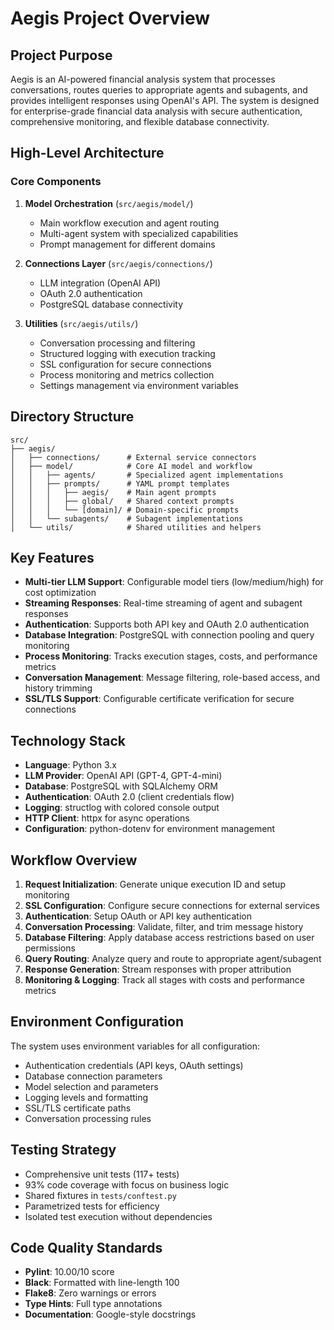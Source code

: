 # Aegis Project Overview

## Project Purpose
Aegis is an AI-powered financial analysis system that processes conversations, routes queries to appropriate agents and subagents, and provides intelligent responses using OpenAI's API. The system is designed for enterprise-grade financial data analysis with secure authentication, comprehensive monitoring, and flexible database connectivity.

## High-Level Architecture

### Core Components
1. **Model Orchestration** (`src/aegis/model/`)
   - Main workflow execution and agent routing
   - Multi-agent system with specialized capabilities
   - Prompt management for different domains

2. **Connections Layer** (`src/aegis/connections/`)
   - LLM integration (OpenAI API)
   - OAuth 2.0 authentication
   - PostgreSQL database connectivity

3. **Utilities** (`src/aegis/utils/`)
   - Conversation processing and filtering
   - Structured logging with execution tracking
   - SSL configuration for secure connections
   - Process monitoring and metrics collection
   - Settings management via environment variables

## Directory Structure
```
src/
├── aegis/
│   ├── connections/      # External service connectors
│   ├── model/            # Core AI model and workflow
│   │   ├── agents/       # Specialized agent implementations
│   │   ├── prompts/      # YAML prompt templates
│   │   │   ├── aegis/    # Main agent prompts
│   │   │   ├── global/   # Shared context prompts
│   │   │   └── [domain]/ # Domain-specific prompts
│   │   └── subagents/    # Subagent implementations
│   └── utils/            # Shared utilities and helpers
```

## Key Features
- **Multi-tier LLM Support**: Configurable model tiers (low/medium/high) for cost optimization
- **Streaming Responses**: Real-time streaming of agent and subagent responses
- **Authentication**: Supports both API key and OAuth 2.0 authentication
- **Database Integration**: PostgreSQL with connection pooling and query monitoring
- **Process Monitoring**: Tracks execution stages, costs, and performance metrics
- **Conversation Management**: Message filtering, role-based access, and history trimming
- **SSL/TLS Support**: Configurable certificate verification for secure connections

## Technology Stack
- **Language**: Python 3.x
- **LLM Provider**: OpenAI API (GPT-4, GPT-4-mini)
- **Database**: PostgreSQL with SQLAlchemy ORM
- **Authentication**: OAuth 2.0 (client credentials flow)
- **Logging**: structlog with colored console output
- **HTTP Client**: httpx for async operations
- **Configuration**: python-dotenv for environment management

## Workflow Overview
1. **Request Initialization**: Generate unique execution ID and setup monitoring
2. **SSL Configuration**: Configure secure connections for external services
3. **Authentication**: Setup OAuth or API key authentication
4. **Conversation Processing**: Validate, filter, and trim message history
5. **Database Filtering**: Apply database access restrictions based on user permissions
6. **Query Routing**: Analyze query and route to appropriate agent/subagent
7. **Response Generation**: Stream responses with proper attribution
8. **Monitoring & Logging**: Track all stages with costs and performance metrics

## Environment Configuration
The system uses environment variables for all configuration:
- Authentication credentials (API keys, OAuth settings)
- Database connection parameters
- Model selection and parameters
- Logging levels and formatting
- SSL/TLS certificate paths
- Conversation processing rules

## Testing Strategy
- Comprehensive unit tests (117+ tests)
- 93% code coverage with focus on business logic
- Shared fixtures in `tests/conftest.py`
- Parametrized tests for efficiency
- Isolated test execution without dependencies

## Code Quality Standards
- **Pylint**: 10.00/10 score
- **Black**: Formatted with line-length 100
- **Flake8**: Zero warnings or errors
- **Type Hints**: Full type annotations
- **Documentation**: Google-style docstrings